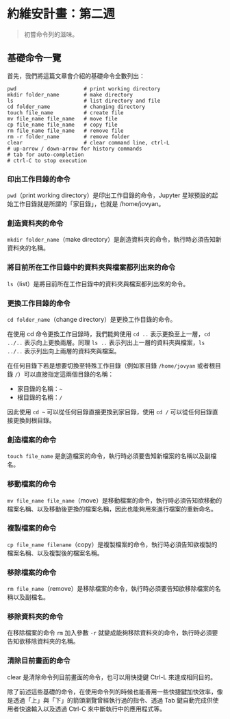 # 約維安計畫：第二週

> 初嘗命令列的滋味。

## 基礎命令一覽

首先，我們將這篇文章會介紹的基礎命令全數列出：

```
pwd                      # print working directory
mkdir folder_name        # make directory
ls                       # list directory and file
cd folder_name           # changing directory
touch file_name          # create file
mv file_name file_name   # move file
cp file_name file_name   # copy file
rm file_name file_name   # remove file
rm -r folder_name        # remove folder
clear                    # clear command line, ctrl-L
# up-arrow / down-arrow for history commands
# tab for auto-completion
# ctrl-C to stop execution
```

### 印出工作目錄的命令

`pwd`（print working directory）是印出工作目錄的命令，Jupyter 星球預設的起始工作目錄就是所謂的「家目錄」，也就是 /home/jovyan。

### 創造資料夾的命令
`mkdir folder_name`（make directory）是創造資料夾的命令，執行時必須告知新資料夾的名稱。

### 將目前所在工作目錄中的資料夾與檔案都列出來的命令

`ls`（list）是將目前所在工作目錄中的資料夾與檔案都列出來的命令。

### 更換工作目錄的命令

`cd folder_name`（change directory）是更換工作目錄的命令。

在使用 cd 命令更換工作目錄時，我們能夠使用 `cd ..` 表示更換至上一層，`cd ../..` 表示向上更換兩層。同理 `ls ..` 表示列出上一層的資料夾與檔案，`ls ../..` 表示列出向上兩層的資料夾與檔案。

在任何目錄下若是想要切換至特殊工作目錄（例如家目錄 `/home/jovyan` 或者根目錄 `/`）可以直接指定這兩個目錄的名稱：

- 家目錄的名稱：`~`
- 根目錄的名稱：`/`

因此使用 `cd ~` 可以從任何目錄直接更換到家目錄，使用 `cd /` 可以從任何目錄直接更換到根目錄。

### 創造檔案的命令

`touch file_name` 是創造檔案的命令，執行時必須要告知新檔案的名稱以及副檔名。

### 移動檔案的命令

`mv file_name file_name`（move）是移動檔案的命令，執行時必須告知欲移動的檔案名稱、以及移動後更換的檔案名稱，因此也能夠用來進行檔案的重新命名。

### 複製檔案的命令

`cp file_name filename`（copy）是複製檔案的命令，執行時必須告知欲複製的檔案名稱、以及複製後的檔案名稱。

### 移除檔案的命令

`rm file_name`（remove）是移除檔案的命令，執行時必須要告知欲移除檔案的名稱以及副檔名。

### 移除資料夾的命令

在移除檔案的命令 `rm` 加入參數 `-r` 就變成能夠移除資料夾的命令，執行時必須要告知欲移除資料夾的名稱。

### 清除目前畫面的命令

clear 是清除命令列目前畫面的命令，也可以用快捷鍵 Ctrl-L 來達成相同目的。

除了前述這些基礎的命令，在使用命令列的時候也能善用一些快捷鍵加快效率，像是透過「上」與「下」的箭頭瀏覽曾經執行過的指令、透過 Tab 鍵自動完成供使用者快速輸入以及透過 Ctrl-C 來中斷執行中的應用程式等。